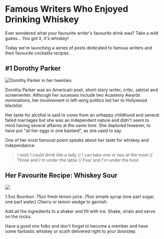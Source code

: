 # Famous Writers Who Enjoyed Drinking Whiskey

Ever wondered what your favourite writer's favourite drink was? Take a wild guess... You got it, it's whiskey! 

Today we're launching a series of posts dedicated to famous writers and their favourite cockatils recipes.

## #1 Dorothy Parker

![Dorothy Parker in her twenties](//dorothy%20parker.jpeg)

Dorothy Parker was an Americain poet, short-story writer, critic, satirist and screenwriter. Although her sucesses include two Academy Awards nominations, her involvement in left-wing politics led her to Hollywood blacklist. 

Her taste for alcohol is said to come from an unhappy childhood and several failed marriages  but she was an independent nature and didn't seem to mind having several affaires at the same time. She deplored however, to have put "all her eggs in one bastard", as she used to say.

One of her most famoust poem speaks about her taste for whiskey and independance:
> I wish I could drink like a lady //
> I can take one or two at the most //
> Three and I'm under the table //
> Four and I'm under the host

## Her Favourite Recipe: Whiskey Sour

![](//whiskey-sour.jpg)

1.5oz Buorbon
.75oz fresh lemon juice
.75oz simple syrup (one part sugar, one part water)
Cherry or lemon wedge to garnish

Add all the ingredients to a shaker and fill with ice. Shake, strain and serve on the rocks.

Have a good one folks and don't forget to become a member and have some fantastic whiskey or scoth delivered right to your doorstep.









